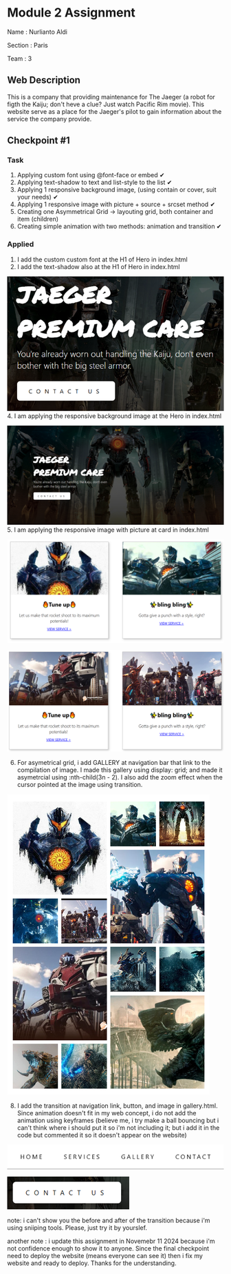 ﻿# Module 2 Assignment

Name    : Nurlianto Aldi

Section : Paris

Team    : 3

## Web Description
This is a company that providing maintenance for The Jaeger (a robot for figth the Kaiju; don't heve a clue? Just watch Pacific Rim movie). This website serve as a place for the Jaeger's pilot to gain information about the service the company provide.

## Checkpoint #1

### Task
1. Applying custom font using @font-face or embed &#x2714;
2. Applying text-shadow to text and list-style to the list &#x2714;
3. Applying 1 responsive background image, (using contain or cover, suit your needs) &#x2714;
4. Applying 1 responsive image with picture + source + srcset method &#x2714;
5. Creating one Asymmetrical Grid → layouting grid, both container and item (children)
6. Creating simple animation with two methods: animation and transition &#x2714;

### Applied
1. I add the custom custom font at the H1 of Hero in index.html
2. I add the text-shadow also at the H1 of Hero in index.html

![the result of task one & task two](/assets/markdown/task-1.png)
4. I am applying the responsive background image at the Hero in index.html

![the result of task three](/assets/markdown/task-3.PNG)
5. I am applying the responsive image with picture at card in index.html

![the result of task four (global resolution)](/assets/markdown/task-4-a.PNG)

![the result of task four (768px resolution)](/assets/markdown/task-4-b.PNG)

6. For asymetrical grid, i add GALLERY at navigation bar that link to the compilation of image. I made this gallery using display: grid; and made it asymetrcial using :nth-child(3n - 2). I also add the zoom effect when the cursor pointed at the image using transition.

![the result of task five](/assets/markdown/task-5.PNG)

8. I add the transition at navigation link, button, and image in gallery.html. Since animation doesn't fit in my web concept, i do not add the animation using keyframes (believe me, i try make a ball bouncing but i can't think where i should put it so i'm not including it; but i add it in the code but commented it so it doesn't appear on the website)

![the result of task six](/assets/markdown/task-6-nav-link-a.PNG)

![the result of task six](/assets/markdown/task-6-button-a.PNG)

note: i can't show you the before and after of the transition because i'm using sniiping tools. Please, just try it by yourslef.

another note : i update this assignment in Novemebr 11 2024 because i'm not confidence enough to show it to anyone. Since the final checkpoint need to deploy the website (means everyone can see it) then i fix my website and ready to deploy. Thanks for the understanding.
